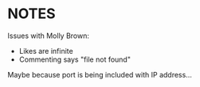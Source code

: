 # NOTES

Issues with Molly Brown:

- Likes are infinite
- Commenting says "file not found"

Maybe because port is being included with IP address...